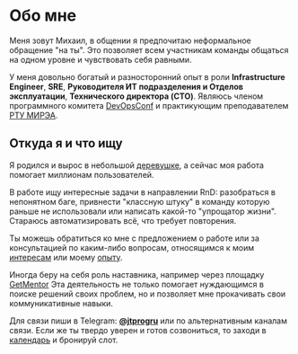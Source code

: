 # Обо мне

Меня зовут Михаил, в общении я предпочитаю неформальное обращение "на ты". Это позволяет всем участникам команды общаться на одном уровне и чувствовать себя равными.

У меня довольно богатый и разносторонний опыт в роли **Infrastructure Engineer**, **SRE**, **Руководителя ИТ подразделения и Отделов эксплуатации**, **Технического директора (CTO)**.
Являюсь членом программного комитета [DevOpsConf](https://devopsconf.io/) и практикующим преподавателем [РТУ МИРЭА](https://www.mirea.ru).

## Откуда я и что ищу

Я родился и вырос в небольшой [деревушке](https://yandex.ru/maps/-/CCURQ0UwdD), а сейчас моя работа помогает миллионам пользователей.

В работе ищу интересные задачи в направлении RnD: разобраться в непонятном баге, привнести "классную штуку" в команду которую раньше не использовали или написать какой-то "упрощатор жизни". Стараюсь автоматизировать всё, что требует повторения.

Ты можешь обратиться ко мне с предложением о работе или за консультацией по каким-либо вопросам, относящимся к моим [интересам](interests.md) или моему [опыту](experience.md).

Иногда беру на себя роль наставника, например через площадку [GetMentor](https://getmentor.dev/mentor/michael-savin-1427) Эта деятельность не только помогает нуждающимся в поиске решений своих проблем, но и позволяет мне прокачивать свои коммуникативные навыки.

Для связи пиши в Telegram: **[@jtprogru](https://t.me/jtprogru)** или по альтернативным каналам связи. Если же ты твердо уверен и готов созвониться, то заходи в [календарь](http://fantastical.app/jtprogru) и бронируй слот.
